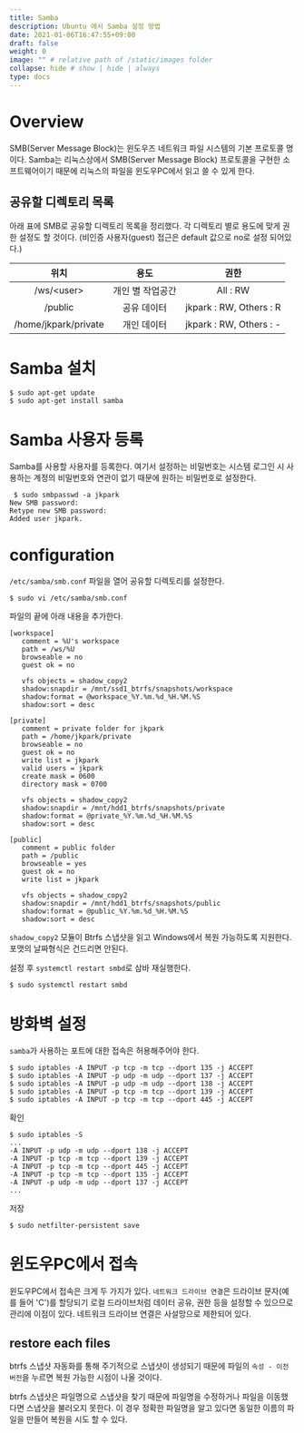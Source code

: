 ```yaml
---
title: Samba
description: Ubuntu 에서 Samba 설정 방법
date: 2021-01-06T16:47:55+09:00
draft: false
weight: 0
image: "" # relative path of /static/images folder
collapse: hide # show | hide | always
type: docs
---
```


# Overview

SMB(Server Message Block)는 윈도우즈 네트워크 파일 시스템의 기본 프로토콜 명이다. Samba는 리눅스상에서 SMB(Server Message Block) 프로토콜을 구현한 소프트웨어이기 때문에 리눅스의 파일을 윈도우PC에서 읽고 쓸 수 있게 한다.

## 공유할 디렉토리 목록

아래 표에 SMB로 공유할 디렉토리 목록을 정리했다. 각 디렉토리 별로 용도에 맞게 권한 설정도 할 것이다. (비인증 사용자(guest) 접근은 default 값으로 no로 설정 되어있다.)

|위치|용도|권한|
|:---:|:-----:|:---:|
|/ws/\<user\>|개인 별 작업공간|All : RW|
|/public|공유 데이터|jkpark : RW, Others : R|
|/home/jkpark/private|개인 데이터|jkpark : RW, Others : -|

# Samba 설치

```
$ sudo apt-get update
$ sudo apt-get install samba
```

# Samba 사용자 등록

Samba를 사용할 사용자를 등록한다. 여기서 설정하는 비밀번호는 시스템 로그인 시 사용하는 계정의 비밀번호와 연관이 없기 때문에 원하는 비밀번호로 설정한다.

```
 $ sudo smbpasswd -a jkpark
New SMB password:
Retype new SMB password:
Added user jkpark.
```

# configuration

`/etc/samba/smb.conf` 파일을 열어 공유할 디렉토리를 설정한다.

```
$ sudo vi /etc/samba/smb.conf
```

파일의 끝에 아래 내용을 추가한다. 

```
[workspace]
   comment = %U's workspace
   path = /ws/%U
   browseable = no
   guest ok = no

   vfs objects = shadow_copy2
   shadow:snapdir = /mnt/ssd1_btrfs/snapshots/workspace
   shadow:format = @workspace_%Y.%m.%d_%H.%M.%S
   shadow:sort = desc

[private]
   comment = private folder for jkpark
   path = /home/jkpark/private
   browseable = no
   guest ok = no
   write list = jkpark
   valid users = jkpark
   create mask = 0600
   directory mask = 0700

   vfs objects = shadow_copy2
   shadow:snapdir = /mnt/hdd1_btrfs/snapshots/private
   shadow:format = @private_%Y.%m.%d_%H.%M.%S
   shadow:sort = desc

[public]
   comment = public folder
   path = /public
   browseable = yes
   guest ok = no
   write list = jkpark

   vfs objects = shadow_copy2
   shadow:snapdir = /mnt/hdd1_btrfs/snapshots/public
   shadow:format = @public_%Y.%m.%d_%H.%M.%S
   shadow:sort = desc

```

`shadow_copy2` 모듈이 Btrfs 스냅샷을 읽고 Windows에서 복원 가능하도록 지원한다. 포맷의 날짜형식은 건드리면 안된다.

설정 후 `systemctl restart smbd`로 삼바 재실행한다.

```
$ sudo systemctl restart smbd
```

# 방화벽 설정

`samba`가 사용하는 포트에 대한 접속은 허용해주어야 한다. 

```
$ sudo iptables -A INPUT -p tcp -m tcp --dport 135 -j ACCEPT
$ sudo iptables -A INPUT -p udp -m udp --dport 137 -j ACCEPT
$ sudo iptables -A INPUT -p udp -m udp --dport 138 -j ACCEPT
$ sudo iptables -A INPUT -p tcp -m tcp --dport 139 -j ACCEPT
$ sudo iptables -A INPUT -p tcp -m tcp --dport 445 -j ACCEPT
```

확인

```
$ sudo iptables -S
...
-A INPUT -p udp -m udp --dport 138 -j ACCEPT
-A INPUT -p tcp -m tcp --dport 139 -j ACCEPT
-A INPUT -p tcp -m tcp --dport 445 -j ACCEPT
-A INPUT -p tcp -m tcp --dport 135 -j ACCEPT
-A INPUT -p udp -m udp --dport 137 -j ACCEPT
...
```

저장

```
$ sudo netfilter-persistent save
```

# 윈도우PC에서 접속

윈도우PC에서 접속은 크게 두 가지가 있다. `네트워크 드라이브 연결`은 드라이브 문자(예를 들어 'C')를 할당되기 로컬 드라이브처럼 데이터 공유, 권한 등을 설정할 수 있으므로 관리에 이점이 있다. 네트워크 드라이브 연결은 사설망으로 제한되어 있다.


## restore each files

btrfs 스냅샷 자동화를 통해 주기적으로 스냅샷이 생성되기 때문에 파일의 `속성 - 이전 버전`을 누르면 복원 가능한 시점이 나올 것이다.

btrfs 스냅샷은 파일명으로 스냅샷을 찾기 때문에 파일명을 수정하거나 파일을 이동했다면 스냅샷을 불러오지 못한다. 이 경우 정확한 파일명을 알고 있다면 동일한 이름의 파일을 만들어 복원을 시도 할 수 있다.
